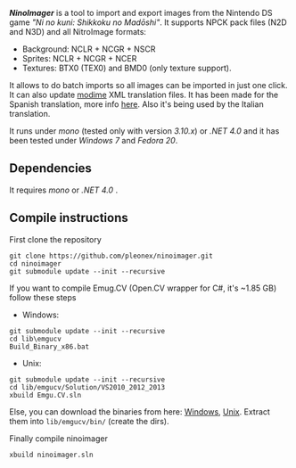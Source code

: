 ***NinoImager*** is a tool to import and export images from the Nintendo DS game *"Ni no kuni: Shikkoku no Madōshi"*. It supports NPCK pack files (N2D and N3D) and all NitroImage formats:
* Background: NCLR + NCGR + NSCR
* Sprites: NCLR + NCGR + NCER
* Textures: BTX0 (TEX0) and BMD0 (only texture support).

It allows to do batch imports so all images can be imported in just one click. It can also update [modime](https://github.com/pleonex/modime) XML translation files. It has been made for the Spanish translation, more info [here](http://www.gradienwords.tk/Ninokuniproject/). Also it's being used by the Italian translation.

It runs under *mono* (tested only with version *3.10.x*) or *.NET 4.0* and it has been tested under *Windows 7* and *Fedora 20*.

## Dependencies
It requires *mono* or *.NET 4.0* .

## Compile instructions
First clone the repository
``` shell
git clone https://github.com/pleonex/ninoimager.git
cd ninoimager
git submodule update --init --recursive
```

If you want to compile Emug.CV (Open.CV wrapper for C#, it's ~1.85 GB) follow these steps

* Windows:
``` shell
git submodule update --init --recursive
cd lib\emgucv
Build_Binary_x86.bat
```
* Unix:
``` shell
git submodule update --init --recursive
cd lib/emgucv/Solution/VS2010_2012_2013
xbuild Emgu.CV.sln
```
Else, you can download the binaries from here: [Windows](https://db.tt/zaq5LoXt), [Unix](https://db.tt/4nbhoHNa). Extract them into `lib/emgucv/bin/` (create the dirs).

Finally compile ninoimager
```
xbuild ninoimager.sln
```
